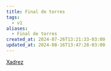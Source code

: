 ```yaml
---
title: Final de torres
tags:
  - v1
aliases:
  - Final de torres
created_at: 2024-07-26T13:21:33-03:00
updated_at: 2024-08-16T13:47:28-03:00
---
```


[Xadrez](../../../../sementes/2024/07/06/Xadrez.md)
